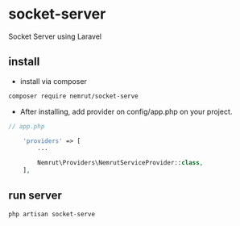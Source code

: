 # socket-server

Socket Server using Laravel

## install

- install via composer

```sh
composer require nemrut/socket-serve
```

- After installing, add provider on config/app.php on your project.

```php
// app.php

    'providers' => [
        ...

        Nemrut\Providers\NemrutServiceProvider::class,
    ],
```

## run server

```sh
php artisan socket-serve
```

